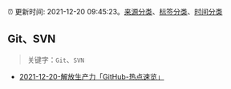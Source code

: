 :alarm_clock: 更新时间: 2021-12-20 09:45:23。[来源分类](../README.md)、[标签分类](../TAGS.md)、[时间分类](../TIMELINE.md)

## Git、SVN


> 关键字：`Git`、`SVN`



- [2021-12-20-解放生产力「GitHub-热点速览」](https://toutiao.io/k/6ozbddi) 